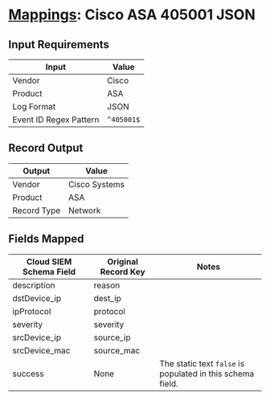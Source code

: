 # [Mappings](README.md): Cisco ASA 405001 JSON

## Input Requirements

|Input|Value|
|-----|-----|
|Vendor|Cisco|
|Product|ASA|
|Log Format|JSON|
|Event ID Regex Pattern|`^405001$`|

## Record Output

|Output|Value|
|------|-----|
|Vendor|Cisco Systems|
|Product|ASA|
|Record Type|Network|

## Fields Mapped

|Cloud SIEM Schema Field|Original Record Key|Notes|
|-----------------------|-------------------|-----|
|description|reason||
|dstDevice_ip|dest_ip||
|ipProtocol|protocol||
|severity|severity||
|srcDevice_ip|source_ip||
|srcDevice_mac|source_mac||
|success|None|The static text `false` is populated in this schema field.|


